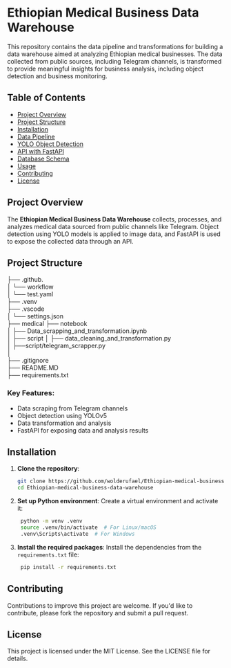 # Ethiopian Medical Business Data Warehouse

This repository contains the data pipeline and transformations for building a data warehouse aimed at analyzing Ethiopian medical businesses. The data collected from public sources, including Telegram channels, is transformed to provide meaningful insights for business analysis, including object detection and business monitoring.

## Table of Contents
- [Project Overview](#project-overview)
- [Project Structure](#project-structure)
- [Installation](#installation)
- [Data Pipeline](#data-pipeline)
- [YOLO Object Detection](#yolo-object-detection)
- [API with FastAPI](#api-with-fastapi)
- [Database Schema](#database-schema)
- [Usage](#usage)
- [Contributing](#contributing)
- [License](#license)

## Project Overview
The **Ethiopian Medical Business Data Warehouse** collects, processes, and analyzes medical data sourced from public channels like Telegram. Object detection using YOLO models is applied to image data, and FastAPI is used to expose the collected data through an API.
## Project Structure
├── .github.<br>
│   └── workflow<br>
│       └── test.yaml<br>
├── .venv <br>
├── .vscode<br>
│   └── settings.json<br>
├── medical
├── notebook<br>
│   ├── Data_scrapping_and_transformation.ipynb<br>
│
├── script
│   ├── data_cleaning_and_transformation.py<br>
│   ├──script/telegram_scrapper.py<br>
│   
├── .gitignore<br>
├──  README.MD<br>
├──  requirements.txt <br>

### Key Features:
- Data scraping from Telegram channels
- Object detection using YOLOv5
- Data transformation and analysis
- FastAPI for exposing data and analysis results

## Installation

1. **Clone the repository**:
   ```bash
   git clone https://github.com/wolderufael/Ethiopian-medical-business-data-warehouse.git
   cd Ethiopian-medical-business-data-warehouse
2. **Set up Python environment**: Create a virtual environment and activate it:
   ```bash
    python -m venv .venv
    source .venv/bin/activate  # For Linux/macOS
    .venv\Scripts\activate  # For Windows

2. **Install the required packages**: Install the dependencies from the `requirements.txt` file:
   ```bash
    pip install -r requirements.txt

## Contributing
Contributions to improve this project are welcome. If you'd like to contribute, please fork the repository and submit a pull request.

## License
This project is licensed under the MIT License. See the LICENSE file for details.
